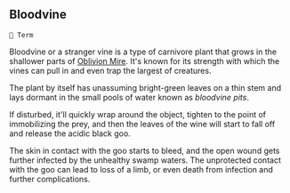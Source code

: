 ## Bloodvine

`📑 Term`

Bloodvine or a stranger vine is a type of carnivore plant that grows in the shallower parts of [Oblivion Mire](../refs/oblivion_mire.md). It's known for its strength with which the vines can pull in and even trap the largest of creatures.

The plant by itself has unassuming bright-green leaves on a thin stem and lays dormant in the small pools of water known as _bloodvine pits_. 

If disturbed, it'll quickly wrap around the object, tighten to the point of immobilizing the prey, and then the leaves of the wine will start to fall off and release the acidic black goo. 

The skin in contact with the goo starts to bleed, and the open wound gets further infected by the unhealthy swamp waters. The unprotected contact with the goo can lead to loss of a limb, or even death from infection and further complications.

<!---
keywords: oblivion mire, plants, pits 
aliases: 
-->